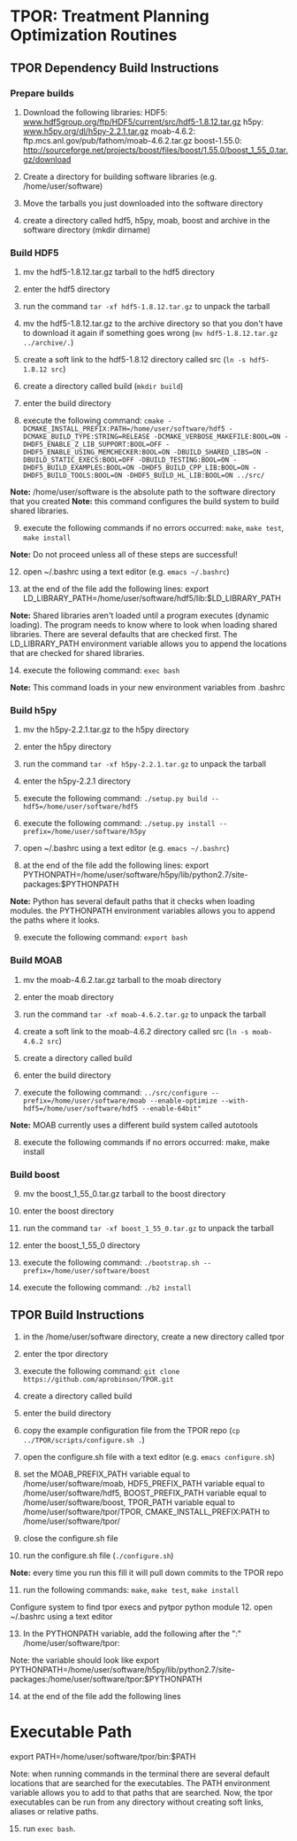 TPOR: Treatment Planning Optimization Routines
====

## TPOR Dependency Build Instructions

### Prepare builds
1. Download the following libraries:
  HDF5: www.hdf5group.org/ftp/HDF5/current/src/hdf5-1.8.12.tar.gz
  h5py: www.h5py.org/dl/h5py-2.2.1.tar.gz
  moab-4.6.2: ftp.mcs.anl.gov/pub/fathom/moab-4.6.2.tar.gz
  boost-1.55.0: http://sourceforge.net/projects/boost/files/boost/1.55.0/boost_1_55_0.tar.gz/download

2. Create a directory for building software libraries (e.g. /home/user/software)

3. Move the tarballs you just downloaded into the software directory

4. create a directory called hdf5, h5py, moab, boost and archive in the software directory (mkdir dirname)

### Build HDF5
1. mv the hdf5-1.8.12.tar.gz tarball to the hdf5 directory

2. enter the hdf5 directory

3. run the command `tar -xf hdf5-1.8.12.tar.gz` to unpack the tarball

4. mv the hdf5-1.8.12.tar.gz to the archive directory so that you don't have to download it again if something goes wrong (`mv hdf5-1.8.12.tar.gz ../archive/.`)

5. create a soft link to the hdf5-1.8.12 directory called src (`ln -s hdf5-1.8.12 src`)

6. create a directory called build (`mkdir build`)

7. enter the build directory

8. execute the following command: 
`cmake -DCMAKE_INSTALL_PREFIX:PATH=/home/user/software/hdf5 -DCMAKE_BUILD_TYPE:STRING=RELEASE -DCMAKE_VERBOSE_MAKEFILE:BOOL=ON -DHDF5_ENABLE_Z_LIB_SUPPORT:BOOL=OFF -DHDF5_ENABLE_USING_MEMCHECKER:BOOL=ON -DBUILD_SHARED_LIBS=ON -DBUILD_STATIC_EXECS:BOOL=OFF -DBUILD_TESTING:BOOL=ON -DHDF5_BUILD_EXAMPLES:BOOL=ON -DHDF5_BUILD_CPP_LIB:BOOL=ON -DHDF5_BUILD_TOOLS:BOOL=ON -DHDF5_BUILD_HL_LIB:BOOL=ON ../src/`

  **Note:** /home/user/software is the absolute path to the software directory that you created
  **Note:** this command configures the build system to build shared libraries.

9. execute the following commands if no errors occurred: `make`, `make test`, `make install`

  **Note:** Do not proceed unless all of these steps are successful!

12. open ~/.bashrc using a text editor (e.g. `emacs ~/.bashrc`)

13. at the end of the file add the following lines:
export LD_LIBRARY_PATH=/home/user/software/hdf5/lib:$LD_LIBRARY_PATH

 **Note:** Shared libraries aren't loaded until a program executes (dynamic loading). The program needs to know where to look when loading shared libraries. There are several defaults that are checked first. The LD_LIBRARY_PATH environment variable allows you to append the locations that are checked for shared libraries.

14. execute the following command: `exec bash`

  **Note:** This command loads in your new environment variables from .bashrc

### Build h5py
1. mv the h5py-2.2.1.tar.gz to the h5py directory

2. enter the h5py directory

3. run the command `tar -xf h5py-2.2.1.tar.gz` to unpack the tarball

4. enter the h5py-2.2.1 directory

5. execute the following command:
`./setup.py build --hdf5=/home/user/software/hdf5`

6. execute the following command:
`./setup.py install --prefix=/home/user/software/h5py`

7. open ~/.bashrc using a text editor (e.g. `emacs ~/.bashrc`)

8. at the end of the file add the following lines:
export PYTHONPATH=/home/user/software/h5py/lib/python2.7/site-packages:$PYTHONPATH

  **Note:** Python has several default paths that it checks when loading modules. the PYTHONPATH environment variables allows you to append the paths where it looks.

9. execute the following command: `export bash`

### Build MOAB
1. mv the moab-4.6.2.tar.gz tarball to the moab directory

2. enter the moab directory

3. run the command `tar -xf moab-4.6.2.tar.gz` to unpack the tarball

4. create a soft link to the moab-4.6.2 directory called src (`ln -s moab-4.6.2 src`)

5. create a directory called build

6. enter the build directory

7. execute the following command: 
`../src/configure --prefix=/home/user/software/moab --enable-optimize --with-hdf5=/home/user/software/hdf5 --enable-64bit"`

  **Note:** MOAB currently uses a different build system called autotools

8. execute the following commands if no errors occurred: make, make install

### Build boost
9. mv the boost_1_55_0.tar.gz tarball to the boost directory

10. enter the boost directory

11. run the command `tar -xf boost_1_55_0.tar.gz` to unpack the tarball

12. enter the boost_1_55_0 directory

13. execute the following command:
`./bootstrap.sh --prefix=/home/user/software/boost`

14. execute the following command:
`./b2 install`

## TPOR Build Instructions

1. in the /home/user/software directory, create a new directory called tpor

2. enter the tpor directory

3. execute the following command:
`git clone https://github.com/aprobinson/TPOR.git`

4. create a directory called build

5. enter the build directory

6. copy the example configuration file from the TPOR repo (`cp ../TPOR/scripts/configure.sh .`)

7. open the configure.sh file with a text editor (e.g. `emacs configure.sh`)

8. set the MOAB_PREFIX_PATH variable equal to /home/user/software/moab, 
HDF5_PREFIX_PATH variable equal to /home/user/software/hdf5, 
BOOST_PREFIX_PATH variable equal to /home/user/software/boost, 
TPOR_PATH variable equal to /home/user/software/tpor/TPOR,
CMAKE_INSTALL_PREFIX:PATH to /home/user/software/tpor/ 

9. close the configure.sh file

10. run the configure.sh file (`./configure.sh`)

  **Note:** every time you run this fill it will pull down commits to the TPOR repo

11. run the following commands: `make`, `make test`, `make install`

Configure system to find tpor execs and pytpor python module
12. open ~/.bashrc using a text editor

13. In the PYTHONPATH variable, add the following after the ":"
/home/user/software/tpor:

Note: the variable should look like
export PYTHONPATH=/home/user/software/h5py/lib/python2.7/site-packages:/home/user/software/tpor:$PYTHONPATH

14. at the end of the file add the following lines
# Executable Path
export PATH=/home/user/software/tpor/bin:$PATH

Note: when running commands in the terminal there are several default locations that are searched for the executables. The PATH environment variable allows you to add to that paths that are searched. Now, the tpor executables can be run from any directory without creating soft links, aliases or relative paths.

15. run `exec bash`.
